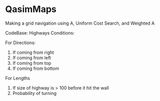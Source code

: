 # QasimMaps
Making a grid navigation using A, Uniform Cost Search, and Weighted A

CodeBase:
Highways Conditions:

For Directions:
1. If coming from right
2. If coming from left
3. If coming from top
4. If coming from bottom

For Lengths
1.  If size of highway is > 100 before it hit the wall
2.  Probability of turning



